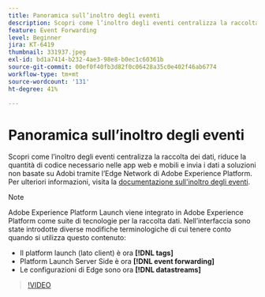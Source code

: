 ```yaml
---
title: Panoramica sull’inoltro degli eventi
description: Scopri come l’inoltro degli eventi centralizza la raccolta dei dati, riduce la quantità di codice necessario nelle app web e mobile e invia i dati alle soluzioni non Adobe tramite Adobe Experience Platform Edge Network.
feature: Event Forwarding
level: Beginner
jira: KT-6419
thumbnail: 331937.jpeg
exl-id: bd1a7414-b232-4ae3-98e8-b0ec1c60361b
source-git-commit: 00ef0f40fb3d82f0c06428a35c0e402f46ab6774
workflow-type: tm+mt
source-wordcount: '131'
ht-degree: 41%

---
```


# Panoramica sull’inoltro degli eventi

Scopri come l’inoltro degli eventi centralizza la raccolta dei dati, riduce la quantità di codice necessario nelle app web e mobili e invia i dati a soluzioni non basate su Adobi tramite l’Edge Network di Adobe Experience Platform. Per ulteriori informazioni, visita la [documentazione sull&#39;inoltro degli eventi](https://experienceleague.adobe.com/docs/experience-platform/tags/event-forwarding/overview.html).

>[!NOTE]
>
>Adobe Experience Platform Launch viene integrato in Adobe Experience Platform come suite di tecnologie per la raccolta dati. Nell’interfaccia sono state introdotte diverse modifiche terminologiche di cui tenere conto quando si utilizza questo contenuto:
>
> * Il platform launch (lato client) è ora **[!DNL tags]**
> * Platform Launch Server Side è ora **[!DNL event forwarding]**
> * Le configurazioni di Edge sono ora **[!DNL datastreams]**

>[!VIDEO](https://video.tv.adobe.com/v/331937?learn=on)